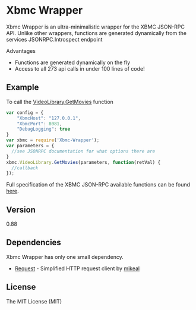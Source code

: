 Xbmc Wrapper
=========

Xbmc Wrapper is an ultra-minimalistic wrapper for the XBMC JSON-RPC API. Unlike other wrappers, functions are generated dynamically from the services JSONRPC.Introspect endpoint

Advantages

  - Functions are generated dynamically on the fly
  - Access to all 273 api calls in under 100 lines of code!
 
Example  
-------
 
To call the [VideoLibrary.GetMovies] function
```JavaScript
var config = {
	"XbmcHost": "127.0.0.1",
	"XbmcPort": 8081,
	"DebugLogging": true
}
var xbmc = require('Xbmc-Wrapper');
var parameters = {
  //see JSONRPC documentation for what options there are
}
xbmc.VideoLibrary.GetMovies(parameters, function(retVal) {
  //callback
});

```

Full specification of the XBMC JSON-RPC available functions can be found [here].


Version
----

0.88

Dependencies
-----------

Xbmc Wrapper has only one small dependency. 

* [Request] - Simplified HTTP request client by [mikeal]

License
----

The MIT License (MIT)

[Request]:https://github.com/mikeal/request
[mikeal]:https://github.com/mikeal
[VideoLibrary.GetMovies]:http://wiki.xbmc.org/?title=JSON-RPC_API/v6#VideoLibrary.GetMovies
[here]:http://wiki.xbmc.org/?title=JSON-RPC_API/v6

